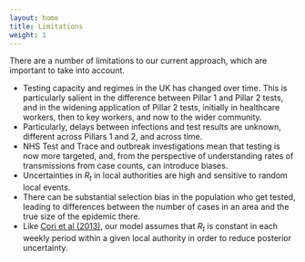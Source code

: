 ```yaml
---
layout: home
title: Limitations
weight: 1
---
```


There are a number of limitations to our current approach, 
which are important to take into account.
*   Testing capacity and regimes in the UK has changed over time. This is particularly salient in the difference between Pillar 1 and Pillar 2 tests, and in the widening application of Pillar 2 tests, initially in healthcare workers, then to key workers, and now to the wider community.
*   Particularly, delays between infections and test results are unknown, different across Pillars 1 and 2, and across time.
*   NHS Test and Trace and outbreak investigations mean that testing is now more targeted, and, from the perspective of understanding rates of transmissions from case counts, can introduce biases.
*   Uncertainties in $R_t$ in local authorities are high and sensitive to random local events.
*   There can be substantial selection bias in the population who get tested, leading to differences between the number of cases in an area and the true size of the epidemic there. 
*   Like [Cori et al (2013)](https://doi.org/10.1093/aje/kwt133), our model assumes that $R_t$ is constant in each weekly period within a given local authority in order to reduce posterior uncertainty.

